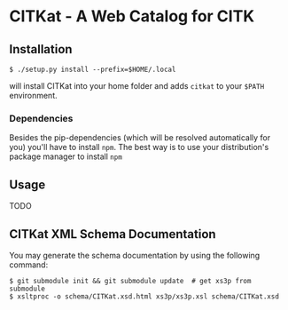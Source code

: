# CITKat - A Web Catalog for CITK

## Installation
```shell
$ ./setup.py install --prefix=$HOME/.local
``` 
will install CITKat into your home folder and adds `citkat` to your `$PATH` environment.

### Dependencies
Besides the pip-dependencies (which will be resolved automatically for you) you'll have to install `npm`. 
The best way is to use your distribution's package manager to install `npm` 

## Usage
TODO

## CITKat XML Schema Documentation
You may generate the schema documentation by using the following command:
```shell
$ git submodule init && git submodule update  # get xs3p from submodule
$ xsltproc -o schema/CITKat.xsd.html xs3p/xs3p.xsl schema/CITKat.xsd
```